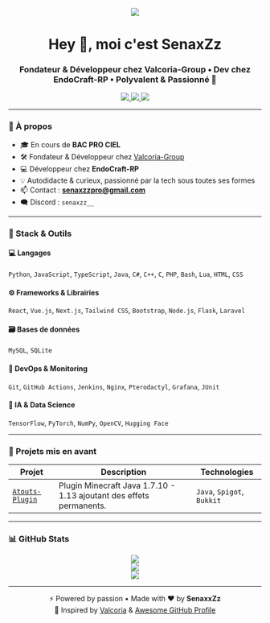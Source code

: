 <p align="center">
  <img src="https://capsule-render.vercel.app/api?type=waving&color=gradient&height=200&section=header&text=SenaxZz%20👋&fontSize=40&fontAlign=center&fontColor=ffffff" />
</p>

<h1 align="center">Hey 👋, moi c'est SenaxZz</h1>
<h3 align="center">Fondateur & Développeur chez Valcoria-Group • Dev chez EndoCraft-RP • Polyvalent & Passionné 🚀</h3>

<p align="center">
  <a href="mailto:senaxzzpro@gmail.com">
    <img src="https://img.shields.io/badge/Email-D14836?style=for-the-badge&logo=gmail&logoColor=white" />
  </a>
  <a href="https://github.com/SenaxxZz">
    <img src="https://img.shields.io/github/followers/SenaxxZz?label=Follow&style=for-the-badge" />
  </a>
  <a href="https://www.buymeacoffee.com/SenaxZz" target="_blank">
    <img src="https://img.shields.io/badge/Buy me a coffee-FDDB4F?style=for-the-badge&logo=buy-me-a-coffee&logoColor=black" />
  </a>
</p>

---

### 🧠 À propos

- 🎓 En cours de **BAC PRO CIEL**
- 🛠️ Fondateur & Développeur chez [Valcoria-Group](https://valcoria.fr)
- 💻 Développeur chez **EndoCraft-RP**
- 💡 Autodidacte & curieux, passionné par la tech sous toutes ses formes
- 📫 Contact : **senaxzzpro@gmail.com**
- 🗨️ Discord : `senaxzz__`

---

### 🧰 Stack & Outils

#### 💻 Langages
`Python`, `JavaScript`, `TypeScript`, `Java`, `C#`, `C++`, `C`, `PHP`, `Bash`, `Lua`, `HTML`, `CSS`

#### ⚙️ Frameworks & Librairies
`React`, `Vue.js`, `Next.js`, `Tailwind CSS`, `Bootstrap`, `Node.js`, `Flask`, `Laravel`

#### 🗃️ Bases de données
`MySQL`, `SQLite`

#### 🧪 DevOps & Monitoring
`Git`, `GitHub Actions`, `Jenkins`, `Nginx`, `Pterodactyl`, `Grafana`, `JUnit`

#### 🤖 IA & Data Science
`TensorFlow`, `PyTorch`, `NumPy`, `OpenCV`, `Hugging Face`

---

### 🚀 Projets mis en avant

| Projet | Description | Technologies |
|--------|-------------|--------------|
| [`Atouts-Plugin`](https://github.com/SenaxxZz/Atouts-Plugin) | Plugin Minecraft Java 1.7.10 - 1.13 ajoutant des effets permanents. | `Java`, `Spigot`, `Bukkit` |

---

### 📊 GitHub Stats

<p align="center">
  <img src="https://github-readme-stats.vercel.app/api?username=SenaxxZz&show_icons=true&theme=tokyonight&locale=fr" />
  <br />
  <img src="https://streak-stats.demolab.com?user=SenaxxZz&theme=tokyonight&hide_border=false" />
  <br />
  <img src="https://github-readme-stats.vercel.app/api/top-langs/?username=SenaxxZz&layout=compact&theme=tokyonight" />
</p>

---

<p align="center">
  ⚡ Powered by passion • Made with ❤️ by <strong>SenaxxZz</strong><br />
  🧠 Inspired by <a href="https://portfolio.valcoria.fr">Valcoria</a> & <a href="https://zzetao.github.io/awesome-github-profile/">Awesome GitHub Profile</a>
</p>
